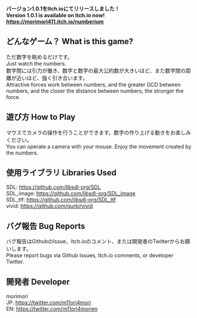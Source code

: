 **バージョン1.0.1をItch.ioにてリリースしました！**  
**Version 1.0.1 is available on Itch.io now!**  
**https://morimori411.itch.io/numberium**

## どんなゲーム？ What is this game?  
ただ数字を眺めるだけです。  
Just watch the numbers.  
数字間には引力が働き、数字と数字の最大公約数が大きいほど、また数字間の距離が近いほど、強く引き合います。  
Attractive forces work between numbers, and the greater GCD between numbers, and the closer the distance between numbers, the stronger the force.  

## 遊び方 How to Play  
マウスでカメラの操作を行うことができます。数字の作り上げる動きをお楽しみください。  
You can operate a camera with your mouse. Enjoy the movement created by the numbers.  

## 使用ライブラリ Libraries Used  
SDL: https://github.com/libsdl-org/SDL  
SDL_image: https://github.com/libsdl-org/SDL_image  
SDL_ttf: https://github.com/libsdl-org/SDL_ttf  
vivid: https://github.com/gurki/vivid  

## バグ報告 Bug Reports  
バグ報告はGithubのIssue、Itch.ioのコメント、または開発者のTwitterからお願いします。  
Please report bugs via Github Issues, Itch.io comments, or developer Twitter.  

## 開発者 Developer  
morimori  
JP: https://twitter.com/m11ori4mori  
EN: https://twitter.com/m11ori4morien  
